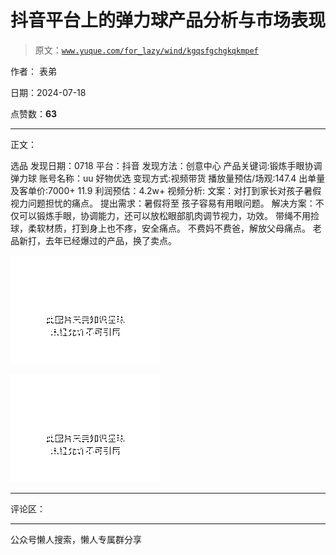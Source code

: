 # 抖音平台上的弹力球产品分析与市场表现

> 原文：[`www.yuque.com/for_lazy/wind/kgqsfgchgkqkmpef`](https://www.yuque.com/for_lazy/wind/kgqsfgchgkqkmpef)

作者： 表弟

日期：2024-07-18

点赞数：**63**

* * *

正文：

选品 发现日期：0718 平台：抖音 发现方法：创意中心 产品关键词:锻炼手眼协调弹力球 账号名称：uu 好物优选 变现方式:视频带货
播放量预估/场观:147.4 出单量及客单价:7000+ 11.9 利润预估：4.2w+ 视频分析: 文案：对打到家长对孩子暑假视力问题担忧的痛点。
提出需求：暑假将至 孩子容易有用眼问题。 解决方案：不仅可以锻炼手眼，协调能力，还可以放松眼部肌肉调节视力，功效。
带绳不用捡球，柔软材质，打到身上也不疼，安全痛点。 不费妈不费爸，解放父母痛点。 老品新打，去年已经爆过的产品，换了卖点。

![](img/96d7d9f02e8fcba8441b4e704cc22f32.png "None")

![](img/c298b2e4944d2484f68ad8e30b408083.png "None")

* * *

评论区：

* * *

公众号懒人搜索，懒人专属群分享